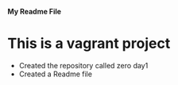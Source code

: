 **My Readme File**
# This is a vagrant project
* Created the repository called zero day1
* Created a Readme file
